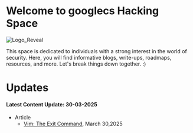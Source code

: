 # Welcome to googlecs Hacking Space 

![Logo_Reveal](https://i.pinimg.com/originals/ae/f5/07/aef5079ccda4fe39a3076371ea1cd58e.jpg)

This space is dedicated to individuals with a strong interest in the world of security. Here, you will find informative blogs, write-ups, roadmaps, resources, and more. Let's break things down together. :)

# Updates

#### Latest Content Update: 30-03-2025

- Article
  - [Vim: The Exit Command](), March 30,2025


